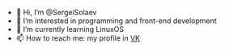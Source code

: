 - 👋 Hi, I’m @SergeiSolaev
- 👀 I’m interested in programming and front-end development
- 🌱 I’m currently learning LinuxOS
- 📫 How to reach me: my profile in <a href="https://vk.com/sergeisolaev" target="_blank">VK</a>
  
<!---
This section use for ideas.
SergeiSolaev/SergeiSolaev is a ✨ special ✨ repository because its `README.md` (this file) appears on your GitHub profile.
You can click the Preview link to take a look at your changes.
- 📫 How to reach me: my profile in [VK](https://vk.com/sergeisolaev) 
--->
